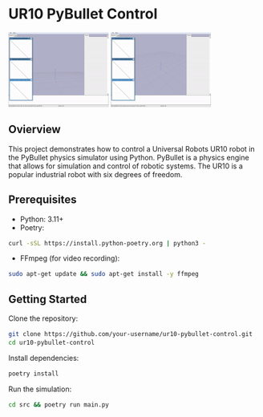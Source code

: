 # UR10 PyBullet Control

<img src="https://github.com/TristanBester/pybullet-UR10-navigation/blob/main/assets/demo_angle_two.gif" alt="Your GIF" width="200" />
<img src="https://github.com/TristanBester/pybullet-UR10-navigation/blob/main/assets/demo_angle_one.gif" alt="Your GIF" width="200" />

## Ovierview
This project demonstrates how to control a Universal Robots UR10 robot in the PyBullet physics simulator using Python. PyBullet is a physics engine that allows for simulation and control of robotic systems. The UR10 is a popular industrial robot with six degrees of freedom.

## Prerequisites
- Python: 3.11+
- Poetry: 
```bash
curl -sSL https://install.python-poetry.org | python3 -
```
- FFmpeg (for video recording): 
```bash
sudo apt-get update && sudo apt-get install -y ffmpeg
```

## Getting Started
Clone the repository:

```bash
git clone https://github.com/your-username/ur10-pybullet-control.git
cd ur10-pybullet-control
``` 

Install dependencies:

```bash
poetry install
```

Run the simulation:

```bash
cd src && poetry run main.py
```



